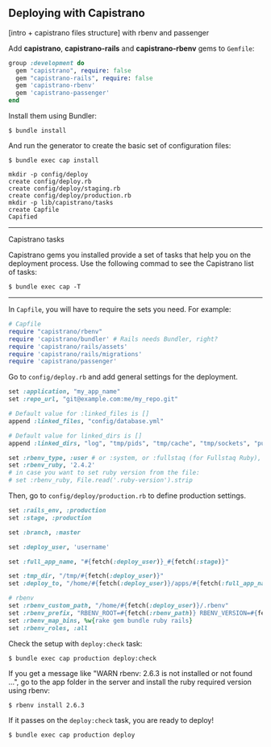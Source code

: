 ## Deploying with Capistrano

[intro + capistrano files structure] with rbenv and passenger

Add **capistrano**, **capistrano-rails** and **capistrano-rbenv** gems to `Gemfile`:

```ruby
group :development do
  gem "capistrano", require: false
  gem "capistrano-rails", require: false
  gem 'capistrano-rbenv'
  gem 'capistrano-passenger'
end
```

Install them using Bundler:

```
$ bundle install
```

And run the generator to create the basic set of configuration files:

```
$ bundle exec cap install

mkdir -p config/deploy
create config/deploy.rb
create config/deploy/staging.rb
create config/deploy/production.rb
mkdir -p lib/capistrano/tasks
create Capfile
Capified
```

---
Capistrano tasks

Capistrano gems you installed provide a set of tasks that help you on the deployment process. Use the following commad to see the Capistrano list of tasks:

```
$ bundle exec cap -T
```

---

In `Capfile`, you will have to require the sets you need. For example:

```ruby
# Capfile
require "capistrano/rbenv"
require 'capistrano/bundler' # Rails needs Bundler, right?
require 'capistrano/rails/assets'
require 'capistrano/rails/migrations'
require 'capistrano/passenger'
```

Go to `config/deploy.rb` and add general settings for the deployment.

```ruby
set :application, "my_app_name"
set :repo_url, "git@example.com:me/my_repo.git"

# Default value for :linked_files is []
append :linked_files, "config/database.yml"

# Default value for linked_dirs is []
append :linked_dirs, "log", "tmp/pids", "tmp/cache", "tmp/sockets", "public/system"

set :rbenv_type, :user # or :system, or :fullstaq (for Fullstaq Ruby), depends on your rbenv setup
set :rbenv_ruby, '2.4.2'
# in case you want to set ruby version from the file:
# set :rbenv_ruby, File.read('.ruby-version').strip
```

Then, go to `config/deploy/production.rb` to define production settings.

```ruby
set :rails_env, :production
set :stage, :production

set :branch, :master

set :deploy_user, 'username'

set :full_app_name, "#{fetch(:deploy_user)}_#{fetch(:stage)}"

set :tmp_dir, "/tmp/#{fetch(:deploy_user)}"
set :deploy_to, "/home/#{fetch(:deploy_user)}/apps/#{fetch(:full_app_name)}"

# rbenv
set :rbenv_custom_path, "/home/#{fetch(:deploy_user)}/.rbenv"
set :rbenv_prefix, "RBENV_ROOT=#{fetch(:rbenv_path)} RBENV_VERSION=#{fetch(:rbenv_ruby)} #{fetch(:rbenv_path)}/bin/rbenv exec"
set :rbenv_map_bins, %w{rake gem bundle ruby rails}
set :rbenv_roles, :all
```

Check the setup with `deploy:check` task:

```
$ bundle exec cap production deploy:check 
```

If you get a message like "WARN  rbenv: 2.6.3 is not installed or not found ...", go to the app folder in the server and install the ruby required version using rbenv:

```
$ rbenv install 2.6.3
```

If it passes on the `deploy:check` task, you are ready to deploy!

```
$ bundle exec cap production deploy 
```
